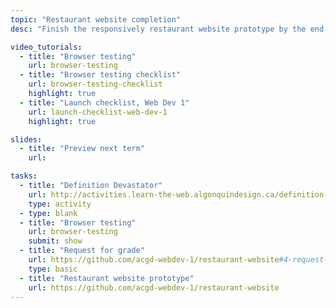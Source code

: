 ```yaml
---
topic: "Restaurant website completion"
desc: "Finish the responsively restaurant website prototype by the end of the term."

video_tutorials:
  - title: "Browser testing"
    url: browser-testing
  - title: "Browser testing checklist"
    url: browser-testing-checklist
    highlight: true
  - title: "Launch checklist, Web Dev 1"
    url: launch-checklist-web-dev-1
    highlight: true

slides:
  - title: "Preview next term"
    url:

tasks:
  - title: "Definition Devastator"
    url: http://activities.learn-the-web.algonquindesign.ca/definition-devastator/
    type: activity
  - type: blank
  - title: "Browser testing"
    url: browser-testing
    submit: show
  - title: "Request for grade"
    url: https://github.com/acgd-webdev-1/restaurant-website#4-request-for-grade
    type: basic
  - title: "Restaurant website prototype"
    url: https://github.com/acgd-webdev-1/restaurant-website
---
```

